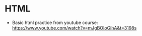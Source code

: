 # HTML
- Basic html practice from youtube course: https://www.youtube.com/watch?v=mJgBOIoGihA&t=3198s

